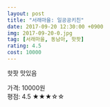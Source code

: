 ```yaml
---
layout: post
title: "서래마을: 일공공키친"
date: 2017-09-20 12:30:00 +0900
img: 2017-09-20-0.jpg
tag: [서래마을, 동남아, 핫팟]
rating: 4.5
cost: 10000
---
```

핫팟 맛있음

가격: 10000원 <br>
평점: 4.5 &#9733;&#9733;&#9733;&#9734;&#9734;
